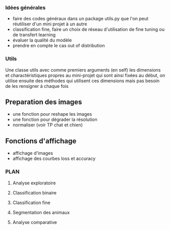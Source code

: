 ### Idées générales

- faire des codes généraux dans un package utils.py que l'on peut réutiliser d'un mini projet à un autre
- classification fine, faire un choix de réseau d'utilisation de fine tuning ou de transfert learning
- évaluer la qualité du modèle
- prendre en compte le cas out of distribution


### Utils

Une classe utils avec comme premiers arguments (en self) les dimensions et charactéristiques propres au mini-projet qui sont ainsi fixées au début,
on utilise ensuite des méthodes qui utilisent ces dimensions mais pas besoin de les rensigner à chaque fois

## Preparation des images
- une fonction pour reshape les images
- une fonction pour dégrader la résolution
- normaliser (voir TP chat et chien)

## Fonctions d'affichage
- affichage d'images
- affichage des courbes loss et accuracy


### PLAN

1. Analyse exploratoire

2. Classification binaire

3. Classification fine

4. Segmentation des animaux

5. Analyse comparative
